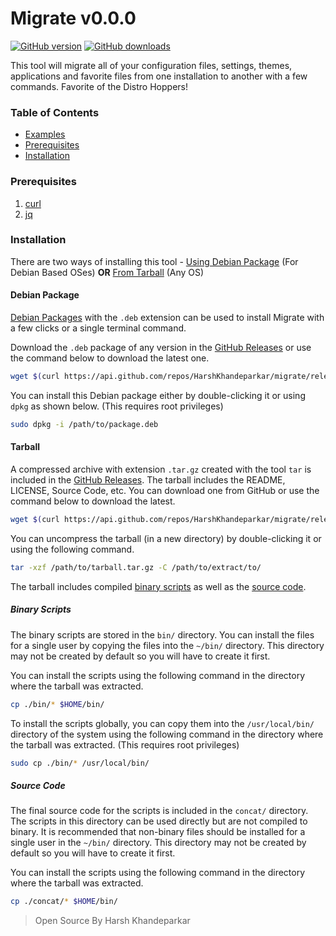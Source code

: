 # Migrate v0.0.0
[![GitHub version](https://github-basic-badges.herokuapp.com/release/HarshKhandeparkar/migrate.svg)](https://github.com/HarshKhandeparkar/migrate/releases/latest)
 [![GitHub downloads](https://github-basic-badges.herokuapp.com/downloads/HarshKhandeparkar/migrate/total.svg)](https://github.com/HarshKhandeparkar/migrate/releases/latest)

This tool will migrate all of your configuration files, settings, themes, applications and favorite files from one installation to another with a few commands. Favorite of the Distro Hoppers!

### Table of Contents
- [Examples](#examples)
- [Prerequisites](#prerequisites)
- [Installation](#installation)


### Prerequisites
1. [curl](https://www.tecmint.com/install-curl-in-linux/)
2. [jq](https://stedolan.github.io/jq/download/)


### Installation
There are two ways of installing this tool - [Using Debian Package](#debian-package) (For Debian Based OSes) **OR** [From Tarball](#tarball) (Any OS)

#### Debian Package
[Debian Packages](https://www.madebymany.com/stories/what-is-a-debian-package) with the `.deb` extension can be used to install Migrate with a few clicks or a single terminal command.

Download the `.deb` package of any version in the [GitHub Releases](https://github.com/HarshKhandeparkar/migrate/releases/) or use the command below to download the latest one.

```bash
wget $(curl https://api.github.com/repos/HarshKhandeparkar/migrate/releases/latest | jq '.assets[].browser_download_url' | grep .deb | tr -d \")
```

You can install this Debian package either by double-clicking it or using `dpkg` as shown below. (This requires root privileges)
```bash
sudo dpkg -i /path/to/package.deb
```

#### Tarball
A compressed archive with extension `.tar.gz` created with the tool `tar` is included in the [GitHub Releases](https://github.com/HarshKhandeparkar/migrate/releases/). The tarball includes the README, LICENSE, Source Code, etc. You can download one from GitHub or use the command below to download the latest.

```bash
wget $(curl https://api.github.com/repos/HarshKhandeparkar/migrate/releases/latest | jq '.assets[].browser_download_url' | grep .tar.gz | tr -d \")
```

You can uncompress the tarball (in a new directory) by double-clicking it or using the following command.
```bash
tar -xzf /path/to/tarball.tar.gz -C /path/to/extract/to/
```

The tarball includes compiled [binary scripts](#binary-scripts) as well as the [source code](#source-code).

##### Binary Scripts
The binary scripts are stored in the `bin/` directory.
You can install the files for a single user by copying the files into the `~/bin/` directory.
This directory may not be created by default so you will have to create it first.

You can install the scripts using the following command in the directory where the tarball was extracted.
```bash
cp ./bin/* $HOME/bin/
```

To install the scripts globally, you can copy them into the `/usr/local/bin/` directory of the system using the following command in the directory where the tarball was extracted. (This requires root privileges)
```bash
sudo cp ./bin/* /usr/local/bin/
```

##### Source Code
The final source code for the scripts is included in the `concat/` directory. The scripts in this directory can be used directly but are not compiled to binary. It is recommended that non-binary files should be installed for a single user in the `~/bin/` directory.
This directory may not be created by default so you will have to create it first.

You can install the scripts using the following command in the directory where the tarball was extracted.
```bash
cp ./concat/* $HOME/bin/
```


> Open Source By Harsh Khandeparkar
